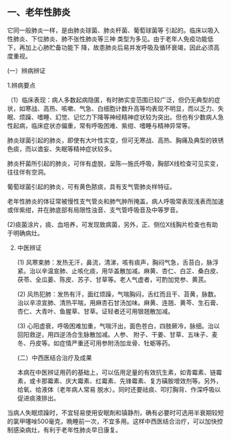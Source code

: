 ##   一、老年性肺炎

  它同一般肺炎一样，是由肺炎球菌、肺炎杆菌、葡萄球菌等 引起的。临床以吸入性肺炎、下位肺炎、肺不张性肺炎等三神 类型为多见。由于老年人免疫功能低下，再加上心肺贮备功能下 降，故患肺炎后易并发呼吸及循环衰竭，因此必须高度重视。 

 (一）辨病辨证 

 1.辨病要点  

（1）临床表现：病人多数起病隐匿，有时肺实变范围已较广泛，但仍无典型的症状，如寒战、高热、咳嗽、气急、白细胞计数升高等均表现不明显，而以乏力、失眠、烦躁、嗜睡、幻觉、记忆力下降等神经精神症状较为突出。但也有少数病人急性起病，临床症状亦偏重，常有呼吸困难、紫绀、嗜睡与精神异常等。

  肺炎球菌引起的肺炎，即使有大叶性实变，但可无寒战、高热、胸痛及典型的铁锈色痰，而以谵妄、失眠等精祌症状较多。

​  肺炎杆菌所引起的肺炎，可伴有虚脱，呈陈—施氏呼吸，胸部X线检查可见实变，往往伴有空洞。

  葡萄球菌引起的肺炎，可有黄色脓痰，具有支气管肺炎样特征。

  老年性肺炎的体征常被慢性支气管炎和肺气肿所掩盖，病人呼吸常表现浅表而加速或伴紫绀，并在肺底部有局限性浊音、支气管呼吸音及中等罗音。

  (2)痰菌涂片，痰、血培养，可发现致病菌，另外，正、侧位X线胸片检查也有助于明确病灶。

2. 中医辨证 

    (1)     风寒束肺：发热无汗，鼻流，清涕，咳有痰声，胸闷气急，舌苔白，脉浮紧。治以辛温宣肺、止咳化痰，用华盖散加减。麻黄、杏仁、白芷、桑白皮、茯苓、全瓜蒌、陈皮、苏子、甘草等。老人气虚者，可酌加党参、黄芪。

     (2)     风热犯肺：发热有汗，面红烦躁，气喘胸闷，舌红而且干、苔黄，脉数。治以辛凉宣肺、清热平喘，用麻杏石甘汤加味。麻黄、连翘、黄芩、生石膏、杏仁、大青叶、鱼腥草、甘草。证轻者还可用银翘散加减。                      

     (3)     心阳虚衰，呼吸困难加重，气喘汗出，面色苍白，四肢厥冷，脉细。治以回阳救逆，用四逆汤合生脉散加减。人参、 附子、干姜、甘草、五味子、麦冬、丹皮等。如症情严重还可用参附汤加龙骨、牡蛎等药。  

   (二）中西医结合治疗及成果 

    本病在中医辨证用药的基础上，可以伍用足量的有效抗生素，如青霉素、链霉素，或卡那霉素、庆大霉素、红霉素、先锋霉素、复方磺胺增效剂等。另外，给氧、给液体（老年病人常易 脱水）。同时还要祛痰、叩打胸背、作深呼吸以促进痰液排出。  

  当病人失眠烦躁时，不宜轻易使用安眠剤和镇静剂，确有必要时可选用半衰期较短的氯甲噻唑500毫克，晩睡前一次，不宜多用。这样中西医结合治疗，可以加快控制感染病灶，有利于老年性肺炎早日康复。  
